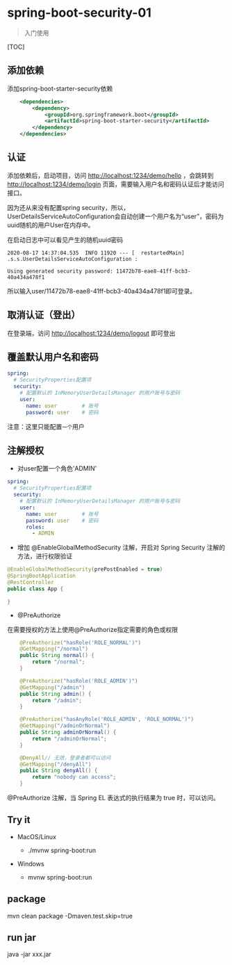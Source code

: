 # spring-boot-security-01

> 入门使用

[TOC]
## 添加依赖

添加spring-boot-starter-security依赖
```xml
    <dependencies>
        <dependency>
            <groupId>org.springframework.boot</groupId>
            <artifactId>spring-boot-starter-security</artifactId>
        </dependency>
    </dependencies>
```

## 认证

添加依赖后，启动项目，访问 [http://localhost:1234/demo/hello](http://localhost:1234/demo/hello) ，会跳转到 [http://localhost:1234/demo/login](http://localhost:1234/demo/login) 页面，需要输入用户名和密码认证后才能访问接口。

因为还从来没有配置spring security，所以，UserDetailsServiceAutoConfiguration会自动创建一个用户名为“user”，密码为uuid随机的用户User在内存中。

在启动日志中可以看见产生的随机uuid密码

```log
2020-08-17 14:37:04.535  INFO 11920 --- [  restartedMain] .s.s.UserDetailsServiceAutoConfiguration : 

Using generated security password: 11472b78-eae8-41ff-bcb3-40a434a478f1
```

所以输入user/11472b78-eae8-41ff-bcb3-40a434a478f1即可登录。

## 取消认证（登出）

在登录端，访问 [http://localhost:1234/demo/logout](http://localhost:1234/demo/logout) 即可登出

## 覆盖默认用户名和密码

```yaml
spring:
  # SecurityProperties配置项
  security:
    # 配置默认的 InMemoryUserDetailsManager 的用户账号与密码
    user:
      name: user        # 账号
      password: user    # 密码
```

注意：这里只能配置`一个`用户

## 注解授权

* 对user配置一个角色'ADMIN'

```yaml
spring:
  # SecurityProperties配置项
  security:
    # 配置默认的 InMemoryUserDetailsManager 的用户账号与密码
    user:
      name: user        # 账号
      password: user    # 密码
      roles:
        - ADMIN
```

* 增加 @EnableGlobalMethodSecurity 注解，开启对 Spring Security 注解的方法，进行权限验证

```java
@EnableGlobalMethodSecurity(prePostEnabled = true)
@SpringBootApplication
@RestController
public class App {
    
}
```

* @PreAuthorize

在需要授权的方法上使用@PreAuthorize指定需要的角色或权限

```java
    @PreAuthorize("hasRole('ROLE_NORMAL')")
    @GetMapping("/normal")
    public String normal() {
        return "/normal";
    }

    @PreAuthorize("hasRole('ROLE_ADMIN')")
    @GetMapping("/admin")
    public String admin() {
        return "/admin";
    }

    @PreAuthorize("hasAnyRole('ROLE_ADMIN', 'ROLE_NORMAL')")
    @GetMapping("/adminOrNormal")
    public String adminOrNormal() {
        return "/adminOrNormal";
    }

    @DenyAll// 无效，登录者都可以访问
    @GetMapping("/denyAll")
    public String denyAll() {
        return "nobody can access";
    }
```

@PreAuthorize 注解，当 Spring EL 表达式的执行结果为 true 时，可以访问。

## Try it

* MacOS/Linux
    * ./mvnw spring-boot:run

* Windows
    * mvnw spring-boot:run

## package

mvn clean package -Dmaven.test.skip=true

## run jar

java -jar xxx.jar

